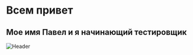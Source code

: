 #  **Всем привет**
## **Мое имя Павел и я начинающий тестировщик**


![Header](https://media.tenor.com/10Zdx_RXqgcAAAAC/programming-crazy.gif)
